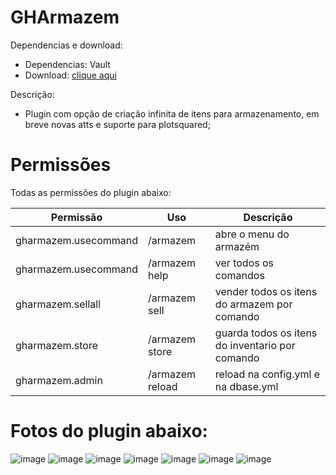 # GHArmazem

Dependencias e download:
- Dependencias: Vault
- Download: [clique aqui](https://github.com/GH-GusttavoHenrique/GHArmazem/releases/download/minecraft/GHArmazem.jar)

Descrição:
- Plugin com opção de criação infinita de itens para armazenamento, em breve novas atts e suporte para plotsquared;

# Permissões
Todas as permissões do plugin abaixo:

| Permissão            | Uso             | Descrição                                      |
|----------------------|-----------------|------------------------------------------------|
| gharmazem.usecommand | /armazem        | abre o menu do armazém                         |  
| gharmazem.usecommand | /armazem help   | ver todos os comandos                          |  
| gharmazem.sellall    | /armazem sell   | vender todos os itens do armazem por comando   |
| gharmazem.store      | /armazem store  | guarda todos os itens do inventario por comando |
| gharmazem.admin      | /armazem reload | reload na config.yml e na dbase.yml          |

# Fotos do plugin abaixo:

![image](https://github.com/user-attachments/assets/3d588298-3091-4185-9510-fad2a8a9b85b)
![image](https://github.com/user-attachments/assets/32dcac5b-71dd-4cf5-aefe-4fa9b4cd8887)
![image](https://github.com/user-attachments/assets/29ad2992-e284-4361-85e6-54499b42d105)
![image](https://github.com/user-attachments/assets/ead62e6d-bbc3-4c56-b557-84d64b49454d)
![image](https://github.com/user-attachments/assets/b2276061-0510-4159-8c7b-4b15cd293463)
![image](https://github.com/user-attachments/assets/206a65d7-4984-4b8e-a520-d4ba42fafd37)
![image](https://github.com/user-attachments/assets/08b7ef7a-77c5-4848-abab-4e0f2e6a0519)




